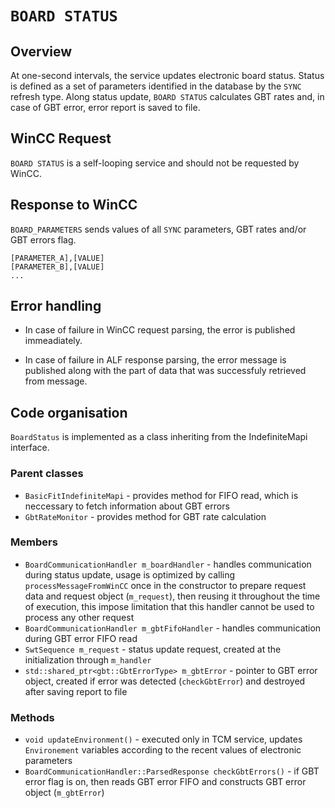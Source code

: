 # `BOARD STATUS`

## Overview

At one-second intervals, the service updates electronic board status. Status is defined as a set of parameters identified in the database by the `SYNC` refresh type. Along status update, `BOARD STATUS` calculates GBT rates and, in case of GBT error, error report is saved to file.

## WinCC Request

`BOARD STATUS` is a self-looping service and should not be requested by WinCC.

## Response to WinCC

`BOARD_PARAMETERS` sends values of all `SYNC` parameters, GBT rates and/or GBT errors flag.

```
[PARAMETER_A],[VALUE]
[PARAMETER_B],[VALUE]
...
```

## Error handling

- In case of failure in WinCC request parsing, the error is published immeadiately.

- In case of failure in ALF response parsing, the error message is published along with the part of data that was successfuly retrieved from message.


## Code organisation

`BoardStatus` is implemented as a class inheriting from the IndefiniteMapi interface.

### Parent classes
- `BasicFitIndefiniteMapi` - provides method for FIFO read, which is neccessary to fetch information about GBT errors
- `GbtRateMonitor` - provides method for GBT rate calculation

### Members
- `BoardCommunicationHandler m_boardHandler` - handles communication during status update, usage is optimized by calling `processMessageFromWinCC` once in the constructor to prepare request data and request object (`m_request`), then reusing it throughout the time of execution, this impose limitation that this handler cannot be used to process any other request
- `BoardCommunicationHandler m_gbtFifoHandler` -  handles communication during GBT error FIFO read
- `SwtSequence m_request` - status update request, created at the initialization through `m_handler`
- `std::shared_ptr<gbt::GbtErrorType> m_gbtError` - pointer to GBT error object, created if error was detected (`checkGbtError`) and destroyed after saving report to file

### Methods
- `void updateEnvironment()` -  executed only in TCM service, updates `Environement` variables according to the recent values of electronic parameters
- `BoardCommunicationHandler::ParsedResponse checkGbtErrors()` - if GBT error flag is on, then reads GBT error FIFO and constructs GBT error object (`m_gbtError`)

